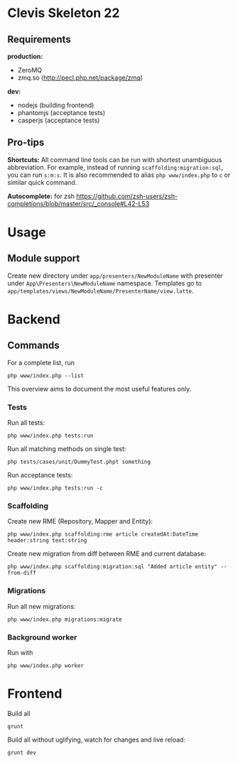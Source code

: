 Clevis Skeleton 22
==================

## Requirements

**production:**
- ZeroMQ
- zmq.so (http://pecl.php.net/package/zmq)

**dev:**
- nodejs (building frontend)
- phantomjs (acceptance tests)
- casperjs (acceptance tests)

## Pro-tips

**Shortcuts:** All command line tools can be run with shortest unambiguous abbreviation. For example, instead of running
`scaffolding:migration:sql`, you can run `s:m:s`. It is also recommended to alias `php www/index.php` to `c`
or similar quick command.

**Autocomplete:** for zsh https://github.com/zsh-users/zsh-completions/blob/master/src/_console#L42-L53

# Usage

## Module support

Create new directory under `app/presenters/NewModuleName` with presenter under `App\Presenters\NewModuleName` namespace.
Templates go to `app/templates/views/NewModuleName/PresenterName/view.latte`.

# Backend

## Commands

For a complete list, run
```
php www/index.php --list
```
This overview aims to document the most useful features only.

### Tests

Run all tests:
```
php www/index.php tests:run
```

Run all matching methods on single test:
```
php tests/cases/unit/DummyTest.phpt something
```

Run acceptance tests:
```
php www/index.php tests:run -c
```

### Scaffolding

Create new RME (Repository, Mapper and Entity):
```
php www/index.php scaffolding:rme article createdAt:DateTime header:string text:string
```

Create new migration from diff between RME and current database:
```
php www/index.php scaffolding:migration:sql "Added article entity" --from-diff
```

### Migrations

Run all new migrations:
```
php www/index.php migrations:migrate
```

### Background worker

Run with
```
php www/index.php worker
```

# Frontend

Build all
```
grunt
```

Build all without uglifying, watch for changes and live reload:
```
grunt dev
```
